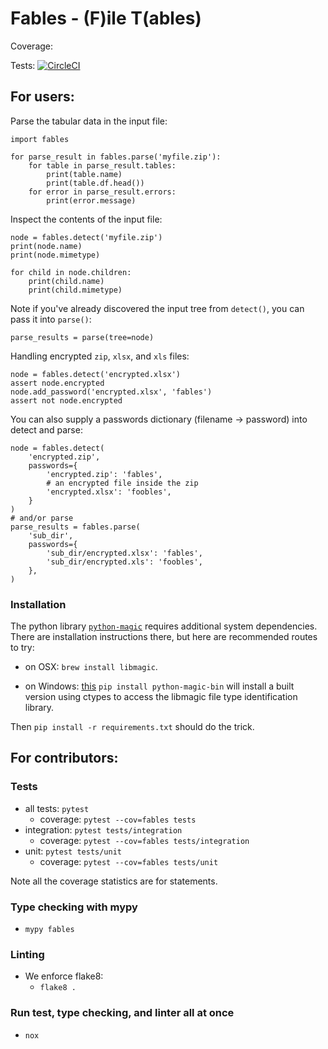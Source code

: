 # Fables - (F)ile T(ables)

Coverage: <todo>

Tests: [![CircleCI](https://circleci.com/gh/payscale/fables.svg?style=svg)](https://circleci.com/gh/payscale/fables)



## For users:

Parse the tabular data in the input file:
```
import fables

for parse_result in fables.parse('myfile.zip'):
    for table in parse_result.tables:
        print(table.name)
        print(table.df.head())
    for error in parse_result.errors:
        print(error.message)
```

Inspect the contents of the input file:
```
node = fables.detect('myfile.zip')
print(node.name)
print(node.mimetype)

for child in node.children:
    print(child.name)
    print(child.mimetype)
```

Note if you've already discovered the input tree from `detect()`,
you can pass it into `parse()`:
```
parse_results = parse(tree=node)
```

Handling encrypted `zip`, `xlsx`, and `xls` files:
```
node = fables.detect('encrypted.xlsx')
assert node.encrypted
node.add_password('encrypted.xlsx', 'fables')
assert not node.encrypted
```
You can also supply a passwords dictionary (filename -> password) 
into detect and parse:
```
node = fables.detect(
    'encrypted.zip',
    passwords={
        'encrypted.zip': 'fables',
        # an encrypted file inside the zip
        'encrypted.xlsx': 'foobles',
    }
)
# and/or parse
parse_results = fables.parse(
    'sub_dir',
    passwords={
        'sub_dir/encrypted.xlsx': 'fables',
        'sub_dir/encrypted.xls': 'foobles',
    },
)
```


### Installation
The python library [`python-magic`](https://github.com/ahupp/python-magic)
requires additional system dependencies. There are installation instructions
there, but here are recommended routes to try:

- on OSX: `brew install libmagic`.

- on Windows: [this](https://pypi.org/project/python-magic-bin/)
`pip install python-magic-bin` will install a built version using
ctypes to access the libmagic file type identification library.

Then `pip install -r requirements.txt` should do the trick.

## For contributors:

### Tests
- all tests: `pytest`
  - coverage: `pytest --cov=fables tests`
- integration: `pytest tests/integration`
  - coverage: `pytest --cov=fables tests/integration`
- unit: `pytest tests/unit`
  - coverage: `pytest --cov=fables tests/unit`

Note all the coverage statistics are for statements.

### Type checking with mypy
- `mypy fables` 

### Linting
- We enforce flake8:
  - `flake8 .`

### Run test, type checking, and linter all at once
- `nox`

